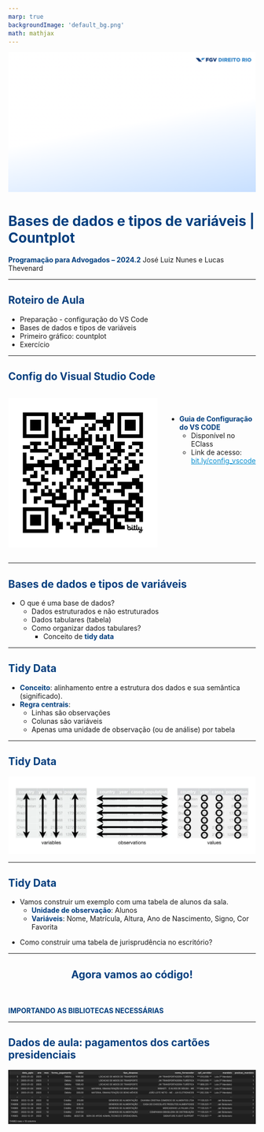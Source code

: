 ```yaml
---
marp: true
backgroundImage: 'default_bg.png'
math: mathjax
---
```

<style>
section {
  background-image: url(default_bg.png);
}
h1, h2, h3, strong {
  color: #003E7E;
}
h3, h4, h5 {
  text-align: center;
}
h4, h5 {
  font-weight: normal;
}
h1 {
  font-size: 200%;
}
h2, h3 {
  font-size: 150%;
}
h4 {
  font-size: 100%;
}
h5 {
  font-size: 75%;
}
header, a {
  color: #058ED0;
}
header {
  font-size: 85%;
}
footer {
  color: black;
  font-size: 60%;
}
blockquote {
  background: #f9f9f9;
  font-style: italic;
  font-family: Verdana;
  font-size: 80%;
  line-height: 170%;
  border-left: 10px solid #ccc;
  margin: 1.5em 20px;
  padding: 1.2em 30px;
  quotes: "\201C""\201D""\2018""\2019";
}
blockquote p {
  display: inline;
}
section::after {
  content: attr(data-marpit-pagination) ' / ' attr(data-marpit-pagination-total);
  color: #003E7E;
  font-size: 60%;
}
table {
  margin-left: auto;
  margin-right: auto;
}
th {
  background-color: #003E7E;
  color: white
}
.columns {
  display: grid;
  grid-template-columns: repeat(2, minmax(0, 1fr));
  gap: 1rem;
}
.columns3 {
  display: grid;
  grid-template-columns: repeat(3, minmax(0, 1fr));
  gap: 1rem;
}
span.under {
  text-decoration: underline;
}
td.game, tr.game {
  background-color: white;
  text-align: center;
}
tr.game.action.player1, td.game.action.player1 {
  background-color: #f8f8f8;
  color: #058ED0;
  font-weight: bold;
}
tr.game.action.player2, td.game.action.player2 {
  background-color: #f8f8f8;
  color: #003E7E;
  font-weight: bold;
}
span.payoff.player1 {
  color: #058ED0;
  font-weight: bold;
}
span.payoff.player2 {
  color: #003E7E;
  font-weight: bold;
}
span.fade {
  color: lightgray!important;
}
td.eliminated {
  color: lightgray!important;
  text-decoration: line-through!important;
}
td.eliminated > span {
  color: lightgray!important;
  text-decoration: line-through!important;
}
td.player1 {
  height: 80px;
  width: 80px;
}
</style>

![bg](section_bg.png)

# Bases de dados e tipos de variáveis | Countplot
**Programação para Advogados – 2024.2**
José Luiz Nunes e Lucas Thevenard

---

<!-- 
paginate: true 
header: Aula 2 - Bases de dados e tipos de variáveis | Countplot
footer: jose.luiz@fgv.br | lucas.gomes@fgv.br | 12/08/2024
-->

## Roteiro de Aula
- Preparação - configuração do VS Code
- Bases de dados e tipos de variáveis
- Primeiro gráfico: countplot
- Exercício

---

## Config do Visual Studio Code

<div class="columns">
<div style="margin:auto">

![w:400](config_vscode.png)

</div>
<div>
<br><br>

- **Guia de Configuração do VS CODE**
  - Disponível no EClass
  - Link de acesso: [bit.ly/config_vscode](bit.ly/config_vscode)

</div>
</div>

---

## Bases de dados e tipos de variáveis

- O que é uma base de dados?
  * Dados estruturados e não estruturados
  * Dados tabulares (tabela)
  * Como organizar dados tabulares?
    * Conceito de **tidy data**

---

## Tidy Data

- **Conceito**: alinhamento entre a estrutura dos dados e sua semântica (significado).
- **Regra centrais**:
  * Linhas são observações
  * Colunas são variáveis
  * Apenas uma unidade de observação (ou de análise) por tabela

---

## Tidy Data

![](tidy_data.webp)

---

## Tidy Data

- Vamos construir um exemplo com uma tabela de alunos da sala.
  - **Unidade de observação**: Alunos
  - **Variáveis**: Nome, Matrícula, Altura, Ano de Nascimento, Signo, Cor Favorita
* Como construir uma tabela de jurisprudência no escritório?

---

### Agora vamos ao código!

<br>

**IMPORTANDO AS BIBLIOTECAS NECESSÁRIAS**



---

## Dados de aula: pagamentos dos cartões presidenciais

![](tabela_cartoes.png)